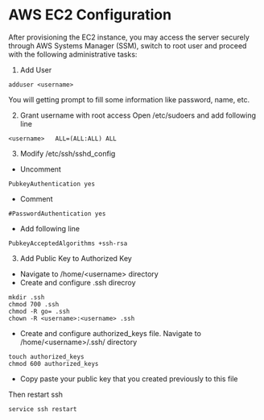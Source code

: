 # AWS EC2 Configuration

After provisioning the EC2 instance, you may access the server securely through AWS Systems Manager (SSM), switch to root user and proceed with the following administrative tasks:
1. Add User
```
adduser <username>
```
You will getting prompt to fill some information like password, name, etc.

2. Grant username with root access
Open /etc/sudoers and add following line
```
<username>   ALL=(ALL:ALL) ALL
```
3. Modify /etc/ssh/sshd_config
- Uncomment 
```
PubkeyAuthentication yes
```
- Comment
```
#PasswordAuthentication yes
```
- Add following line
```
PubkeyAcceptedAlgorithms +ssh-rsa
```
3. Add Public Key to Authorized Key
- Navigate to /home/\<username> directory
- Create and configure .ssh direcroy
```
mkdir .ssh
chmod 700 .ssh
chmod -R go= .ssh
chown -R <username>:<username> .ssh
```
- Create and configure authorized_keys file. Navigate to /home/\<username>\/.ssh/ directory
```
touch authorized_keys
chmod 600 authorized_keys
```
- Copy paste your public key that you created previously to this file

Then restart ssh
```
service ssh restart
```